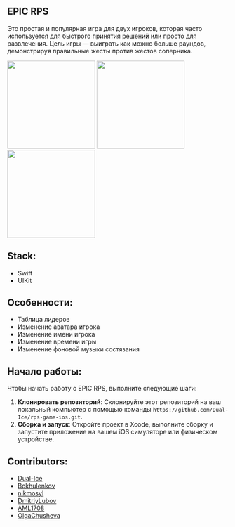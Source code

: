 ## EPIC RPS
Это простая и популярная игра для двух игроков, которая часто используется для быстрого принятия решений или просто для развлечения. Цель игры — выиграть как можно больше раундов, демонстрируя правильные жесты против жестов соперника.

<div>
<img src="NewsToDayApp/Resources/images/Onbording/StartScreen" width="200" />
<img src="NewsToDayApp/Resources/images/Onbording/RulesScreen" width="200" />
<img src="NewsToDayApp/Resources/images/Onbording/xxxx.png" width="200" />
</div>

## Stack: 
- Swift
- UIKit

## Особенности:
 - Таблица лидеров
 - Изменение аватара игрока
 - Изменение имени игрока
 - Изменение времени игры
 - Изменение фоновой музыки состязания

## Начало работы:
Чтобы начать работу с EPIC RPS, выполните следующие шаги:

1. **Клонировать репозиторий**: Склонируйте этот репозиторий на ваш локальный компьютер с помощью команды `https://github.com/Dual-Ice/rps-game-ios.git`.
2. **Сборка и запуск**: Откройте проект в Xcode, выполните сборку и запустите приложение на вашем iOS симуляторе или физическом устройстве.


## Contributors:
- [Dual-Ice](https://github.com/Dual-Ice)
- [Bokhulenkov](https://github.com/Bokhulenkov)
- [nikmosyl](https://github.com/nikmosyl)
- [DmitriyLubov](https://github.com/DmitriyLubov)
- [AML1708](https://github.com/AML1708)
- [OlgaChusheva](https://github.com/OlgaChusheva)
